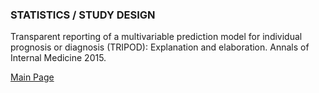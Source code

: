 ### STATISTICS / STUDY DESIGN
Transparent reporting of a multivariable prediction model for individual prognosis or diagnosis (TRIPOD): Explanation and elaboration. Annals of Internal Medicine 2015. 

<a href = "https://tracielin.github.io/PICU_Resources/index"> Main Page </a>

